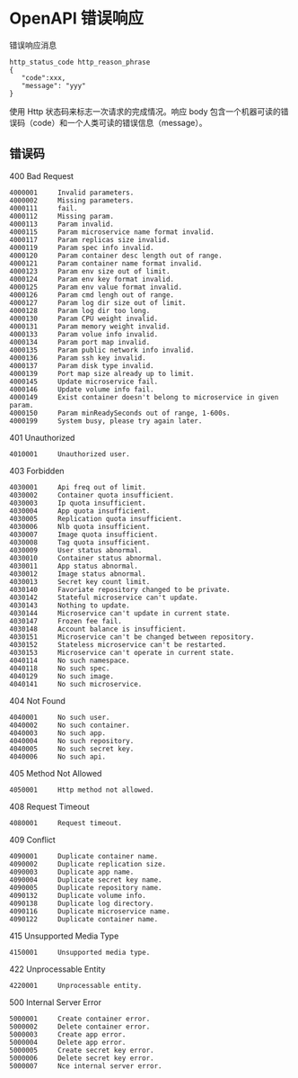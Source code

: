 # OpenAPI 错误响应

错误响应消息

    http_status_code http_reason_phrase
    {
       "code":xxx,
       "message": "yyy"
    }

使用 Http 状态码来标志一次请求的完成情况。响应 body 包含一个机器可读的错误码（code）和一个人类可读的错误信息（message）。

## 错误码

400 Bad Request 

    4000001     Invalid parameters.
    4000002     Missing parameters.
    4000111     fail.
    4000112     Missing param.
    4000113     Param invalid.
    4000115     Param microservice name format invalid.
    4000117     Param replicas size invalid.
    4000119     Param spec info invalid.
    4000120     Param container desc length out of range.
    4000121     Param container name format invalid.
    4000123     Param env size out of limit.
    4000124     Param env key format invalid.
    4000125     Param env value format invalid.
    4000126     Param cmd lengh out of range.
    4000127     Param log dir size out of limit.
    4000128     Param log dir too long.
    4000130     Param CPU weight invalid.
    4000131     Param memory weight invalid.
    4000133     Param volue info invalid.
    4000134     Param port map invalid.
    4000135     Param public network info invalid.
    4000136     Param ssh key invalid.
    4000137     Param disk type invalid.
    4000139     Port map size already up to limit.
    4000145     Update microservice fail.
    4000146     Update volume info fail.
    4000149     Exist container doesn't belong to microservice in given param.
    4000150     Param minReadySeconds out of range, 1-600s.
    4000199     System busy, please try again later.

401 Unauthorized 

    4010001     Unauthorized user.

403 Forbidden 

    4030001     Api freq out of limit.
    4030002     Container quota insufficient.
    4030003     Ip quota insufficient.
    4030004     App quota insufficient.
    4030005     Replication quota insufficient.
    4030006     Nlb quota insufficient.
    4030007     Image quota insufficient.
    4030008     Tag quota insufficient.
    4030009     User status abnormal.
    4030010     Container status abnormal.
    4030011     App status abnormal.
    4030012     Image status abnormal.
    4030013     Secret key count limit.
    4030140     Favoriate repository changed to be private.
    4030142     Stateful microservice can't update.
    4030143     Nothing to update.
    4030144     Microservice can't update in current state.
    4030147     Frozen fee fail.
    4030148     Account balance is insufficient.
    4030151     Microservice can't be changed between repository.
    4030152     Stateless microservice can't be restarted.
    4030153     Microservice can't operate in current state.
    4040114     No such namespace.
    4040118     No such spec.
    4040129     No such image.
    4040141     No such microservice.

404 Not Found

    4040001     No such user.
    4040002     No such container.
    4040003     No such app.
    4040004     No such repository.
    4040005     No such secret key.
    4040006     No such api.

405 Method Not Allowed

 

    4050001     Http method not allowed.

408 Request Timeout

    4080001     Request timeout.

409 Conflict

    4090001     Duplicate container name.
    4090002     Duplicate replication size.
    4090003     Duplicate app name.
    4090004     Duplicate secret key name.
    4090005     Duplicate repository name.
    4090132     Duplicate volume info.
    4090138     Duplicate log directory.
    4090116     Duplicate microservice name.
    4090122     Duplicate container name.

415 Unsupported Media Type 

    4150001     Unsupported media type.

422 Unprocessable Entity 

    4220001     Unprocessable entity.

500 Internal Server Error 

    5000001     Create container error.
    5000002     Delete container error.
    5000003     Create app error.
    5000004     Delete app error.
    5000005     Create secret key error.
    5000006     Delete secret key error.
    5000007     Nce internal server error.